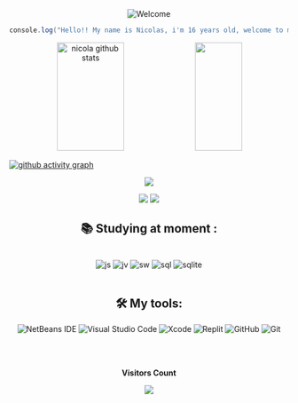 <div align="center">
<img src="https://github.com/fnky/fnky/raw/fnky/img/welcome-fire.gif" alt="Welcome" align="center">
</div>


```java
console.log("Hello!! My name is Nicolas, i'm 16 years old, welcome to my repository, I hope that your liked")
```
<div align="center">  
  <img width="49%" height="195px" src="https://github-readme-stats.vercel.app/api?username=nicolasnk11&show_icons=true&count_private=true&hide_border=true&title_color=F8F8FF&icon_color=F8F8FF&text_color=c9d1d9&bg_color=0d1117" alt="nicola github stats" /> 
  <img width="41%" height="195px" src="https://github-readme-stats.vercel.app/api/top-langs/?username=nicolasnk11&layout=compact&hide_border=true&title_color=F8F8FF&text_color=00bfbf&bg_color=000000" />
</div>

[![github activity graph](https://github-readme-activity-graph.vercel.app/graph?username=nicolasnk11&theme=high-contrast)](https://github.com/nicolasnk11/github-readme-activity-graph)

  
<p align="center">
  <img src="https://github-profile-trophy.vercel.app/?username=nicolasnk11&theme=dracula&row=2&no-bg=true&column=3&margin-w=15&margin-h=15" />
</p>



<div align="center"> 
  
<a href="https://instagram.com/nicolazwl" target="_blank"><img src="https://img.shields.io/badge/-Instagram-%23E4405F?style=for-the-badge&logo=instagram&logoColor=white" target="_blank"></a>
<a href="https://www.youtube.com/channel/PR1NNCE TV" target="_blank"><img src="https://img.shields.io/badge/YouTube-FF0000?style=for-the-badge&logo=youtube&logoColor=white" target="_blank"></a>
 </div>

 <div align="center"> 
  
## 📚 Studying at moment :
   

  
<div style="display: inline_block"><br/>
  <img align="center" alt="js" src="https://img.shields.io/badge/html5-%23E34F26.svg?style=for-the-badge&logo=html5&logoColor=white" />
  <img align="center" alt="jv" src="https://img.shields.io/badge/css3-%231572B6.svg?style=for-the-badge&logo=css3&logoColor=white" />
  <img align="center" alt="sw" src="https://img.shields.io/badge/swift-F54A2A?style=for-the-badge&logo=swift&logoColor=white" />
  <img align="center" alt="sql" src="https://img.shields.io/badge/mysql-%2300f.svg?style=for-the-badge&logo=mysql&logoColor=white" />
 <img align="center" alt="sqlite" src="https://img.shields.io/badge/sqlite-%2307405e.svg?style=for-the-badge&logo=sqlite&logoColor=white" />

</div><br/>

## 🛠 My tools:
<div align="center"> 
  
![NetBeans IDE](https://img.shields.io/badge/NetBeansIDE-1B6AC6.svg?style=for-the-badge&logo=apache-netbeans-ide&logoColor=white)
![Visual Studio Code](https://img.shields.io/badge/Visual%20Studio%20Code-0078d7.svg?style=for-the-badge&logo=visual-studio-code&logoColor=white)
![Xcode](https://img.shields.io/badge/Xcode-007ACC?style=for-the-badge&logo=Xcode&logoColor=white)
![Replit](https://img.shields.io/badge/Replit-DD1200?style=for-the-badge&logo=Replit&logoColor=white)
![GitHub](https://img.shields.io/badge/github-%23121011.svg?style=for-the-badge&logo=github&logoColor=white)
![Git](https://img.shields.io/badge/git-%23F05033.svg?style=for-the-badge&logo=git&logoColor=white)

</div><br/>


</div>

  
  <div align="center">
<br><p align="centre"><b>Visitors Count</b></p>  
<p align="center"><img align="center" src="https://profile-counter.glitch.me/{nicolasnk11}/count.svg" /></p> 
<br>
</div>
  
  
  




